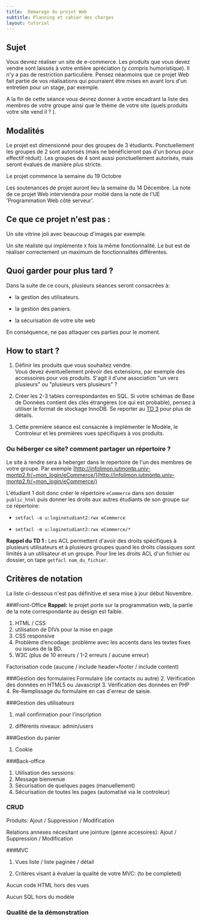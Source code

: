```yaml
---
title:  Démarage du projet Web
subtitle: Planning et cahier des charges 
layout: tutorial
---
```



## Sujet

Vous devrez réaliser un site de e-commerce. Les produits que vous devez vendre sont laissés 
à votre entière apréciation (y compris humoristique). Il n'y a pas de restriction particulière. 
Pensez néanmoins que ce projet Web fait partie de vos réalisations qui pourraient être mises en 
avant lors d'un entretien pour un stage, par exemple. 

A la fin de cette séance vous devrez donner à votre encadrant la liste des membres de votre groupe ainsi que
le thème de votre site (quels produits votre site vend il ? ).

## Modalités

Le projet est dimensionné pour des groupes de 3 étudiants. 
Ponctuellement les groupes de 2 sont autorisés (mais ne bénéficieront pas d'un bonus pour effectif réduit). 
Les groupes de 4 sont aussi ponctuellement autorisés, mais seront évalués de manière plus stricte.

Le projet commence la semaine du 19 Octobre 

Les soutenances de projet auront lieu la semaine du 14 Décembre.
La note de ce projet Web interviendra pour moitié dans la note de l'UE 'Programmation Web côté serveur'.

## Ce que ce projet n'est pas :
Un site vitrine joli avec beaucoup d'images par exemple. 

Un site réaliste qui implémente `X` fois la même fonctionnalité. 
Le but est  de réaliser correctement un maximum de fonctionnalités différentes.

## Quoi garder pour plus tard ?
Dans la suite de ce cours, plusieurs séances seront consacrées à: 

* la gestion des utilisateurs.

* la gestion des paniers. 

* la sécurisation de votre site web

En conséquence, ne pas attaquer ces parties pour le moment. 

## How to start ?

1. Définir les produits que vous souhaitez vendre.  
Vous devez éventuellement prévoir des extensions, par exemple des accessoires pour vos produits. 
S'agit il d'une association "un vers plusieurs" ou "plusieurs vers plusieurs" ?

2. Créer les 2-3 tables correspondantes en SQL. Si votre schémas de Base de Données contient des clés étrangères (ce qui est probable), pensez à utiliser le format de stockage InnoDB. 
Se reporter au [TD 3](http://romainlebreton.github.io/ProgWeb-CoteServeur/tutorials/tutorial3.html) pour plus de détails. 

3. Cette première séance est consacrée à implémenter le Modèle, le Controleur et les premières vues spécifiques à vos produits. 

### Ou héberger ce site? comment partager un répertoire ?

Le site à rendre sera à heberger dans le repertoire de l'un des membres de votre groupe. 
Par exemple [http://infolimon.iutmontp.univ-montp2.fr/~mon_login/eCommerce/](http://infolimon.iutmontp.univ-montp2.fr/~mon_login/eCommerce/)

L'étudiant 1 doit donc créer le répertoire `eCommerce` dans son dossier `public_html`
puis donner les droits aux autres étudiants de son groupe sur ce répertoire:

   * `setfacl -m u:loginetudiant2:rwx eCommerce`   

   * `setfacl -m u:loginetudiant2:rwx eCommerce/*`  
   
   **Rappel du TD 1 :** Les ACL permettent d'avoir des droits spécifiques à plusieurs
   utilisateurs et à plusieurs groupes quand les droits classiques sont limités
   à un utilisateur et un groupe. Pour lire les droits ACL d'un fichier ou
   dossier, on tape `getfacl nom_du_fichier`.


## Critères de notation

La liste ci-dessous n'est pas définitive et sera mise à jour début Novembre. 

###Front-Office 
**Rappel:** le projet porte sur la programmation web, la partie de la note correspondante au design est faible. 

1. HTML / CSS
3. utilisation de DIVs pour la mise en page
2. CSS responsive 
3. Problème d’encodage: problème avec les accents dans les textes fixes ou issues de la BD.
4. W3C (plus de 10 erreurs  / 1-2 erreurs / aucune erreur)

Factorisation code (aucune / include header+footer / include content)

###Gestion des formulaires Formulaire (de contacts ou autre)
2. Vérification des données en HTML5 ou Javascript
3. Vérification des données en PHP
4. Re-Remplissage du formulaire en cas d'erreur de saisie.


###Gestion des  utilisateurs

1. mail confirmation pour l'inscription

2. différents niveaux: admin/users

###Gestion du panier 
1. Cookie 

###Back-office

1. Utilisation des sessions: 
2. Message bienvenue
3. Sécurisation de quelques pages (manuellement)
4. Sécurisation de toutes les pages (automatisé via le controleur)

### CRUD

Produits:
Ajout / Suppression  / Modification

Relations annexes nécesitant une jointure (genre accesoires):
Ajout / Suppression  / Modification

###MVC 

1. Vues liste / liste paginée / détail 

2. Critères visant à évaluer la qualité de votre MVC: (to be completed)

Aucun code HTML hors des vues

Aucun SQL hors du modèle 

### Qualité de la démonstration 
